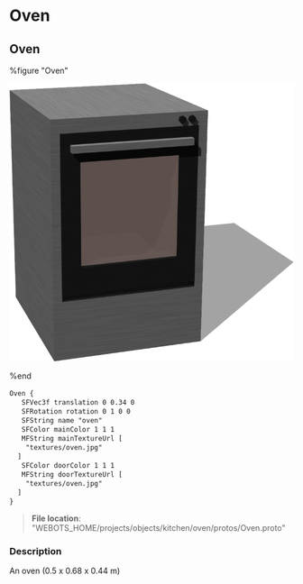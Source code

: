 # Oven

## Oven

%figure "Oven"

![Oven-image](images/objects/oven/Oven/model.png)

%end

```
Oven {
   SFVec3f translation 0 0.34 0
   SFRotation rotation 0 1 0 0
   SFString name "oven"
   SFColor mainColor 1 1 1
   MFString mainTextureUrl [
    "textures/oven.jpg"
  ]
   SFColor doorColor 1 1 1
   MFString doorTextureUrl [
    "textures/oven.jpg"
  ]
}
```

> **File location**: "WEBOTS\_HOME/projects/objects/kitchen/oven/protos/Oven.proto"

### Description

An oven (0.5 x 0.68 x 0.44 m)

